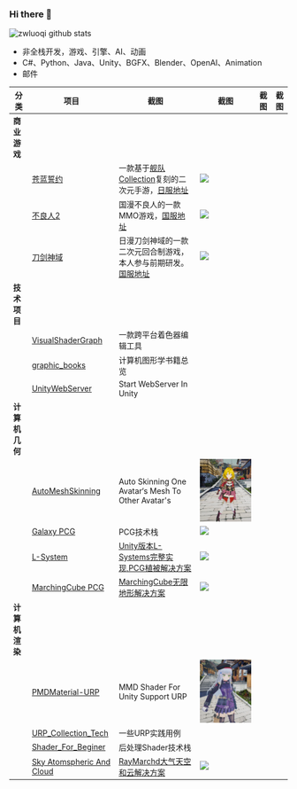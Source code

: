 ### Hi there 👋  

![zwluoqi github stats](https://github-readme-stats.vercel.app/api?username=zwluoqi&show_icons=true&bg_color=30,48C9B0,904e95&title_color=fff&text_color=fff)

-  非全栈开发，游戏、引擎、AI、动画  
-  C#、Python、Java、Unity、BGFX、Blender、OpenAI、Animation
-  邮件


| 分类 | 项目 | 截图 | 截图 | 截图 |截图 |
| - | - | --- | --- | - |- |
| **商业游戏** |  
||<a href="https://github.com/zwluoqi/Qingzhu_Game_Collection/tree/main/Business_Game_Collection/苍蓝誓约">苍蓝誓约</a> |一款基于<a href="https://zh.moegirl.org.cn/舰队Collection">舰队Collection</a>复刻的二次元手游，<a href="https://apps.apple.com/jp/app/id1484471032">日服地址</a>| ![](https://workbooko1.oss-cn-hangzhou.aliyuncs.com/uPic/CLSY_iPhone0.jpg) |
||<a href="https://github.com/zwluoqi/Qingzhu_Game_Collection/tree/main/Business_Game_Collection/不良人2">不良人2</a>|国漫不良人的一款MMO游戏，<a href="https://apps.apple.com/cn/app/id1147115385">国服地址</a>|![](https://workbooko1.oss-cn-hangzhou.aliyuncs.com/uPic/BLR_iPhone0.jpg) |
||<a href="https://github.com/zwluoqi/Qingzhu_Game_Collection/tree/main/Business_Game_Collection/刀剑神域">刀剑神域</a> |日漫刀剑神域的一款二次元回合制游戏，本人参与前期研发。<a href="https://apps.apple.com/cn/app/id1518791926">国服地址</a>| ![](https://workbooko1.oss-cn-hangzhou.aliyuncs.com/uPic/DJSY_iPhone0.jpg) | 
| **技术项目**|
||<a href="https://github.com/zwluoqi/mobile-visual-shader-editor">VisualShaderGraph</a>|一款跨平台着色器编辑工具|
||<a href="https://github.com/zwluoqi/graphic_books">graphic_books</a>|计算机图形学书籍总览|
||<a href="https://github.com/zwluoqi/UnityWebServer">UnityWebServer</a>|Start WebServer In Unity|
| **计算机几何** | 
||<a href="https://github.com/zwluoqi/AutoMeshSkinning">AutoMeshSkinning</a>|Auto Skinning One Avatar‘s Mesh To Other Avatar's|![](https://github.com/zwluoqi/AutoMeshSkinning/blob/main/test.png)|
||<a href="https://github.com/zwluoqi/Galaxy_PCG">Galaxy PCG</a>|PCG技术栈| ![](https://workbooko1.oss-cn-hangzhou.aliyuncs.com/uPic/011SimpleOceanWater.png) |
||<a href="https://github.com/zwluoqi/LSystems">L-System</a>| <a href="https://www.bilibili.com/video/BV1P54y1Z7bE">Unity版本L-Systems完整实现,PCG植被解决方案</a> | ![](https://workbooko1.oss-cn-hangzhou.aliyuncs.com/uPic/s07.png) | 
||<a href="https://github.com/zwluoqi/MarchingCube">MarchingCube PCG</a>| <a href="https://www.bilibili.com/video/bv1ou411z72k">MarchingCube无限地形解决方案</a>  | ![](https://workbooko1.oss-cn-hangzhou.aliyuncs.com/uPic/seaworld.png) |
| **计算机渲染** | 
||<a href="https://github.com/zwluoqi/PMDMaterial-URP">PMDMaterial-URP</a>|MMD Shader For Unity Support URP|![](https://github.com/zwluoqi/PMDMaterial-URP/blob/main/test.png)|
||<a href="https://github.com/zwluoqi/URP_Collection_Tech">URP_Collection_Tech</a>|一些URP实践用例|
||<a href="https://github.com/zwluoqi/Shader_For_Beginer">Shader_For_Beginer</a>|后处理Shader技术栈|
||<a href="https://github.com/zwluoqi/Clouds">Sky Atomspheric And Cloud</a>| <a href="https://www.bilibili.com/video/BV1UY411M7DR/">RayMarchd大气天空和云解决方案</a>  | ![](https://workbooko1.oss-cn-hangzhou.aliyuncs.com/uPic/S013-SkyAtomsphericAndCloud.png) |




<!--
**zwluoqi/zwluoqi** is a ✨ _special_ ✨ repository because its `README.md` (this file) appears on your GitHub profile.

Here are some ideas to get you started:

- 🔭 I’m currently working on ...
- 🌱 I’m currently learning ...
- 👯 I’m looking to collaborate on ...
- 🤔 I’m looking for help with ...
- 💬 Ask me about ...
- 📫 How to reach me: ...
- 😄 Pronouns: ...
- ⚡ Fun fact: ...
-->
